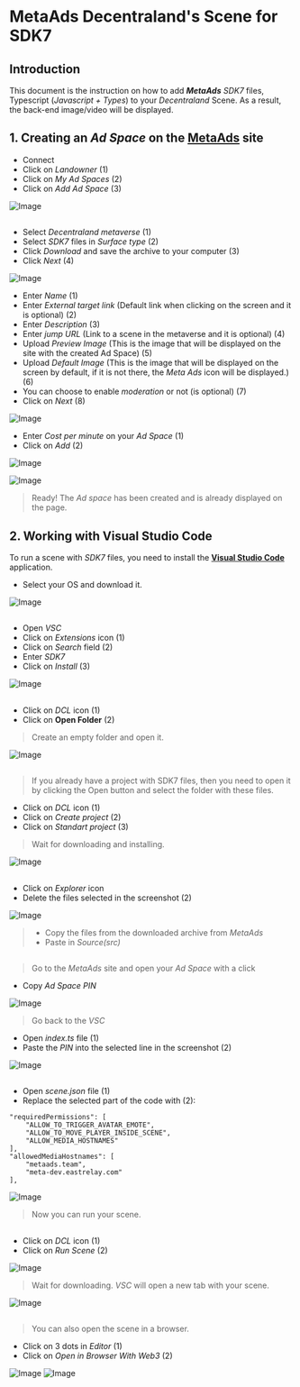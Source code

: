 # MetaAds Decentraland's Scene for SDK7

## Introduction

This document is the instruction on how to add ***MetaAds** SDK7* files, Typescript (*Javascript + Types*) to your *Decentraland* Scene. As a result, the back-end image/video will be displayed.

## 1. Creating an *Ad Space* on the [**MetaAds**](https://metaads.team/main/) site

* Connect
* Click on *Landowner* (1)
* Click on *My Ad Spaces* (2)
* Click on *Add Ad Space* (3)

![Image](./media/6.png)
##

* Select *Decentraland metaverse* (1)
* Select *SDK7* files in *Surface type* (2)
* Click *Download* and save the archive to your computer (3)
* Click *Next* (4)

![Image](./media/7.png)

* Enter *Name* (1)
* Enter *External target link* (Default link when clicking on the screen and it is optional) (2)
* Enter *Description* (3)
* Enter *jump URL* (Link to a scene in the metaverse and it is optional) (4)
* Upload *Preview Image* (This is the image that will be displayed on the site with the created Ad Space) (5)
* Upload *Default Image* (This is the image that will be displayed on the screen by default, if it is not there, the *Meta Ads* icon will be displayed.) (6)
* You can choose to enable *moderation* or not (is optional) (7)
* Click on *Next* (8)

![Image](./media/8.png)

* Enter *Cost per minute* on your *Ad Space* (1)
* Click on *Add* (2)

![Image](./media/17.png)

![Image](./media/9.png)

> Ready! The *Ad space* has been created and is already displayed on the page.

## 2. Working with **Visual Studio Code**

To run a scene with *SDK7* files, you need to install the [**Visual Studio Code**]([https://code.visualstudio.com/]) application. 

* Select your OS and download it.

![Image](./media/1.png)
##

* Open *VSC*
* Click on *Extensions* icon (1)
* Click on *Search* field (2)
* Enter *SDK7* 
* Click on *Install* (3)

![Image](./media/2.png)
##

* Click on *DCL* icon (1)
* Click on **Open Folder** (2)
    
> Create an empty folder and open it. 

![Image](./media/3.png)
##
> If you already have a project with SDK7 files, then you need to open it by clicking the Open button and select the folder with these files.
* Click on *DCL* icon (1)
* Click on *Create project* (2)
* Click on *Standart project* (3)

> Wait for downloading and installing.

![Image](./media/4.png)
##

* Click on *Explorer* icon
* Delete the files selected in the screenshot (2) 

![Image](./media/5.png)

> * Copy the files from the downloaded archive from *MetaAds*
> * Paste in *Source(src)*
##
> Go to the *MetaAds* site and open your *Ad Space* with a click

* Copy *Ad Space PIN*

![Image](./media/10.png)

> Go back to the *VSC* 

* Open *index.ts* file (1)
* Paste the *PIN* into the selected line in the screenshot (2)

![Image](./media/11.png)
##

* Open *scene.json* file (1)
* Replace the selected part of the code with (2):

```
"requiredPermissions": [
    "ALLOW_TO_TRIGGER_AVATAR_EMOTE",
    "ALLOW_TO_MOVE_PLAYER_INSIDE_SCENE",
    "ALLOW_MEDIA_HOSTNAMES"
],
"allowedMediaHostnames": [
    "metaads.team",
    "meta-dev.eastrelay.com"
],
```

![Image](./media/12.png)
> Now you can run your scene.
##

* Click on *DCL* icon (1)
* Click on *Run Scene* (2)

![Image](./media/13.png)

> Wait for downloading. *VSC* will open a new tab with your scene.

![Image](./media/14.jpg)
##

> You can also open the scene in a browser.

* Click on 3 dots in *Editor* (1)
* Click on *Open in Browser With Web3* (2)

![Image](./media/15.jpg)
![Image](./media/16.jpg)



